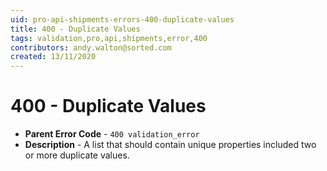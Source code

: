 ```yaml
---
uid: pro-api-shipments-errors-400-duplicate-values
title: 400 - Duplicate Values
tags: validation,pro,api,shipments,error,400
contributors: andy.walton@sorted.com
created: 13/11/2020
---
```

# 400 - Duplicate Values

* **Parent Error Code** - `400 validation_error`
* **Description** - A list that should contain unique properties included two or more duplicate values.